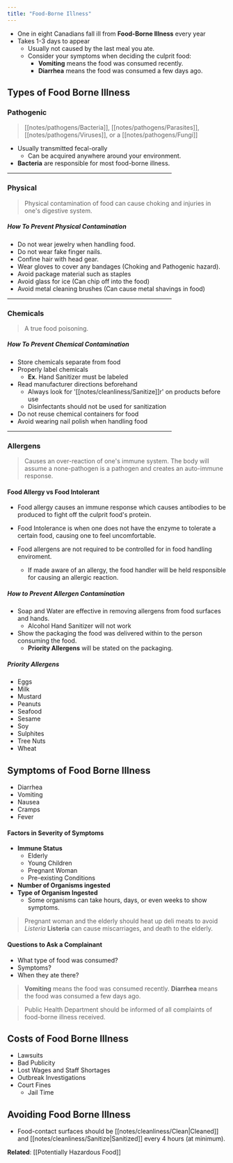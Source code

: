 ```yaml
---
title: "Food-Borne Illness"
---
```

* One in eight Canadians fall ill from **Food-Borne Illness** every year
* Takes 1-3 days to appear
	* Usually not caused by the last meal you ate.
	* Consider your symptoms when deciding the culprit food:
		* **Vomiting** means the food was consumed recently.
		* **Diarrhea** means the food was consumed a few days ago.

## Types of Food Borne Illness

### Pathogenic 

> [[notes/pathogens/Bacteria]], [[notes/pathogens/Parasites]], [[notes/pathogens/Viruses]], or a [[notes/pathogens/Fungi]]

* Usually transmitted fecal-orally
	* Can be acquired anywhere around your environment.
* **Bacteria** are responsible for most food-borne illness.

<hr width="75%" align="center">

### Physical

> Physical contamination of food can cause choking and injuries in one's digestive system.

##### How To Prevent Physical Contamination

* Do not wear jewelry when handling food.
* Do not wear fake finger nails.
* Confine hair with head gear.
* Wear gloves to cover any bandages (Choking and Pathogenic hazard).
* Avoid package material such as staples
* Avoid glass for ice (Can chip off into the food)
* Avoid metal cleaning brushes (Can cause metal shavings in food)

<hr width="75%" align="center">

### Chemicals

> A true food poisoning.

##### How To Prevent Chemical Contamination

* Store chemicals separate from food
* Properly label chemicals
	* **Ex**. Hand Sanitizer must be labeled
* Read manufacturer directions beforehand
	* Always look for '[[notes/cleanliness/Sanitize]]r' on products before use
	* Disinfectants should not be used for sanitization
* Do not reuse chemical containers for food
* Avoid wearing nail polish when handling food

<hr width="75%" align="center">

### Allergens 

> Causes an over-reaction of one's immune system. The body will assume a none-pathogen is a pathogen and creates an auto-immune response.

#### Food Allergy vs Food Intolerant

* Food allergy causes an immune response which causes antibodies to be produced to fight off the culprit food's protein.
* Food Intolerance is when one does not have the enzyme to tolerate a certain food, causing one to feel uncomfortable.

* Food allergens are not required to be controlled for in food handling enviroment.
	* If made aware of an allergy, the food handler will be held responsible for causing an allergic reaction.

##### How to Prevent Allergen Contamination

* Soap and Water are effective in removing allergens from food surfaces and hands.
	* Alcohol Hand Sanitizer will not work 
* Show the packaging the food was delivered within to the person consuming the food.
	* **Priority Allergens** will be stated on the packaging.

##### Priority Allergens

* Eggs
* Milk
* Mustard
* Peanuts
* Seafood
* Sesame
* Soy 
* Sulphites
* Tree Nuts
* Wheat

## Symptoms of Food Borne Illness

* Diarrhea
* Vomiting 
* Nausea
* Cramps 
* Fever

#### Factors in Severity of Symptoms

* **Immune Status**
	* Elderly
	* Young Children
	* Pregnant Woman
	* Pre-existing Conditions
* **Number of Organisms ingested**
* **Type of Organism Ingested**
	* Some organisms can take hours, days, or even weeks to show symptoms.

> Pregnant woman and the elderly should heat up deli meats to avoid *Listeria*
> **Listeria** can cause miscarriages, and death to the elderly.

#### Questions to Ask a Complainant

* What type of food was consumed?
* Symptoms?
* When they ate there?

>  **Vomiting** means the food was consumed recently.
>  **Diarrhea** means the food was consumed a few days ago.

> Public Health Department should be informed of all complaints of food-borne illness received.

## Costs of Food Borne Illness

* Lawsuits
* Bad Publicity
* Lost Wages and Staff Shortages
* Outbreak Investigations
* Court Fines
	* Jail Time

## Avoiding Food Borne Illness

* Food-contact surfaces should be [[notes/cleanliness/Clean|Cleaned]] and [[notes/cleanliness/Sanitize|Sanitized]] every 4 hours (at minimum).

**Related**: [[Potentially Hazardous Food]]